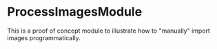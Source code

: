 # ProcessImagesModule
This is a proof of concept module to illustrate how to "manually" import images programmatically.

